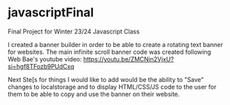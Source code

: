 # javascriptFinal
Final Project for Winter 23/24 Javascript Class

I created a banner builder in order to be able to create a rotating text banner for websites.
The main infinite scroll banner code was created following Web Bae's youtube video: https://youtu.be/ZMCNin2VjxU?si=hgf8TFozb9PUdCxq

Next Ste[s for things I would like to add would be the ability to "Save" changes to localstorage and to display HTML/CSS/JS code to the user for them to be able to copy and use the banner on their website.
